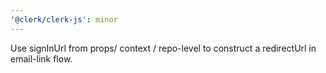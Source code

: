 ```yaml
---
'@clerk/clerk-js': minor
---
```


Use signInUrl from props/ context / repo-level to construct a redirectUrl in email-link flow.
